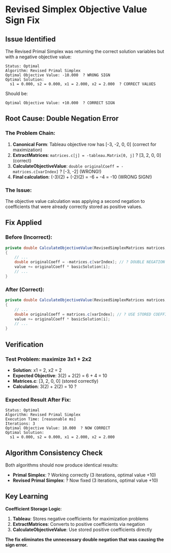 # Revised Simplex Objective Value Sign Fix

## Issue Identified
The Revised Primal Simplex was returning the correct solution variables but with a negative objective value:
```
Status: Optimal
Algorithm: Revised Primal Simplex
Optimal Objective Value: -10.000  ? WRONG SIGN
Optimal Solution:
  s1 = 0.000, s2 = 0.000, x1 = 2.000, x2 = 2.000  ? CORRECT VALUES
```

Should be:
```
Optimal Objective Value: +10.000  ? CORRECT SIGN
```

## Root Cause: Double Negation Error

### The Problem Chain:
1. **Canonical Form**: Tableau objective row has [-3, -2, 0, 0] (correct for maximization)
2. **ExtractMatrices**: `matrices.c[j] = -tableau.Matrix[0, j]` ? [3, 2, 0, 0] (correct)
3. **CalculateObjectiveValue**: `double originalCoeff = -matrices.c[varIndex]` ? [-3, -2] (WRONG!)
4. **Final calculation**: (-3)(2) + (-2)(2) = -6 + -4 = -10 (WRONG SIGN!)

### The Issue:
The objective value calculation was applying a second negation to coefficients that were already correctly stored as positive values.

## Fix Applied

### Before (Incorrect):
```csharp
private double CalculateObjectiveValue(RevisedSimplexMatrices matrices, double[] basicSolution)
{
    // ...
    double originalCoeff = -matrices.c[varIndex]; // ? DOUBLE NEGATION BUG
    value += originalCoeff * basicSolution[i];
    // ...
}
```

### After (Correct):
```csharp
private double CalculateObjectiveValue(RevisedSimplexMatrices matrices, double[] basicSolution)
{
    // ...
    double originalCoeff = matrices.c[varIndex]; // ? USE STORED COEFFICIENTS DIRECTLY
    value += originalCoeff * basicSolution[i];
    // ...
}
```

## Verification

### Test Problem: maximize 3x1 + 2x2
- **Solution**: x1 = 2, x2 = 2
- **Expected Objective**: 3(2) + 2(2) = 6 + 4 = 10
- **Matrices.c**: [3, 2, 0, 0] (stored correctly)
- **Calculation**: 3(2) + 2(2) = 10 ?

### Expected Result After Fix:
```
Status: Optimal
Algorithm: Revised Primal Simplex
Execution Time: [reasonable ms]
Iterations: 3
Optimal Objective Value: 10.000  ? NOW CORRECT
Optimal Solution:
  s1 = 0.000, s2 = 0.000, x1 = 2.000, x2 = 2.000
```

## Algorithm Consistency Check

Both algorithms should now produce identical results:
- **Primal Simplex**: ? Working correctly (3 iterations, optimal value +10)
- **Revised Primal Simplex**: ? Now fixed (3 iterations, optimal value +10)

## Key Learning

**Coefficient Storage Logic**:
1. **Tableau**: Stores negative coefficients for maximization problems
2. **ExtractMatrices**: Converts to positive coefficients via negation
3. **CalculateObjectiveValue**: Use stored positive coefficients directly

**The fix eliminates the unnecessary double negation that was causing the sign error.**